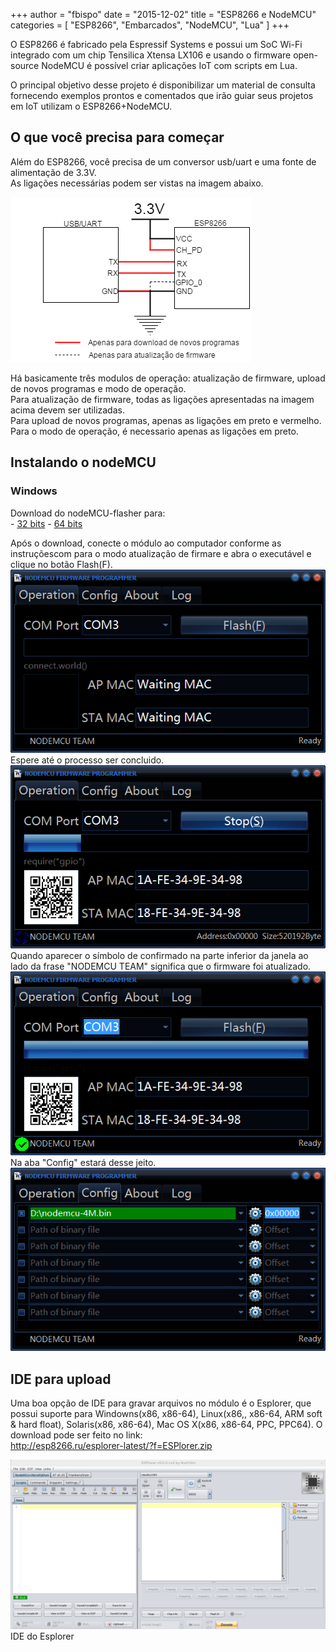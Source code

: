 +++
author = "fbispo"
date = "2015-12-02"
title = "ESP8266 e NodeMCU"
categories = [
    "ESP8266",
    "Embarcados",
		"NodeMCU",
    "Lua"
]
+++

O ESP8266 é fabricado pela Espressif Systems e possui um SoC Wi-Fi integrado com um chip Tensilica Xtensa LX106 e usando o firmware open-source NodeMCU é possível criar aplicações IoT com scripts em Lua.  

O principal objetivo desse projeto é disponibilizar um material de consulta fornecendo exemplos prontos e comentados que irão guiar seus projetos em IoT utilizam o ESP8266+NodeMCU.  

## O que você precisa para começar

Além do ESP8266, você precisa de um conversor usb/uart e  uma fonte de alimentação de 3.3V.  
As ligações necessárias podem ser vistas na imagem abaixo.  

![ligacoes](/images/esp8266-nodemc-tutorial/Liga%C3%A7%C3%B5es%20ESP.png)  

Há basicamente três modulos de operação: atualização de firmware, upload de novos programas e modo de operação.  
Para atualização de firmware, todas as ligações apresentadas na imagem acima devem ser utilizadas.  
Para upload de novos programas, apenas as ligações em preto e vermelho.  
Para o modo de operação, é necessario apenas as ligações em preto.    

## Instalando o nodeMCU
### Windows
Download do nodeMCU-flasher para:   
	- [32 bits](https://github.com/nodemcu/nodemcu-flasher/tree/master/Win32/Release)
	- [64 bits](https://github.com/nodemcu/nodemcu-flasher/tree/master/Win64/Release) 

Após o download, conecte o módulo ao computador conforme as instruçõescom para o modo atualização de firmare e abra o executável e clique no botão Flash(F).  
![Instalando1](/images/esp8266-nodemc-tutorial/1.png)  
Espere até o processo ser concluido.  
![Instalando2](/images/esp8266-nodemc-tutorial/2.png)  
Quando aparecer o símbolo de confirmado na parte inferior da janela ao lado da frase "NODEMCU TEAM" significa que o firmware foi atualizado.  
![Instalando3](/images/esp8266-nodemc-tutorial/3.png)  
Na aba "Config" estará desse jeito.  
![Instalando4](/images/esp8266-nodemc-tutorial/4.png)  

## IDE para upload
Uma boa opção de IDE para gravar arquivos no módulo é o Esplorer, que possui suporte para Windowns(x86, x86-64), Linux(x86,, x86-64, ARM soft & hard float), Solaris(x86, x86-64), Mac OS X(x86, x86-64, PPC, PPC64).
O download pode ser feito no link:   
	http://esp8266.ru/esplorer-latest/?f=ESPlorer.zip

![Esplorer](/images/esp8266-nodemc-tutorial/ide_esplorer.png)
	IDE do Esplorer
